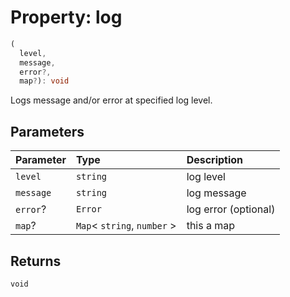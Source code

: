 # Property: log

```ts
(
  level, 
  message, 
  error?, 
  map?): void
```

Logs message and/or error at specified log level.

## Parameters


| Parameter | Type | Description |
| :------ | :------ | :------ |
| `level` | `string` | log level |
| `message` | `string` | log message |
| `error`? | `Error` | log error (optional) |
| `map`? | `Map`\< `string`, `number` \> | this a map |


## Returns

`void`